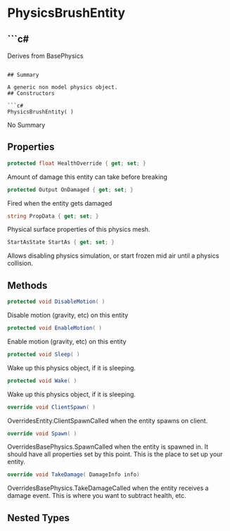 # PhysicsBrushEntity

## ```c#
Derives from BasePhysics
```

## Summary

A generic non model physics object.
## Constructors

```c#
PhysicsBrushEntity( ) 
```
No Summary
## Properties

```c#
protected float HealthOverride { get; set; } 
```
Amount of damage this entity can take before breaking
```c#
protected Output OnDamaged { get; set; } 
```
Fired when the entity gets damaged
```c#
string PropData { get; set; } 
```
Physical surface properties of this physics mesh.
```c#
StartAsState StartAs { get; set; } 
```
Allows disabling physics simulation, or start frozen mid air until a physics collision.
## Methods

```c#
protected void DisableMotion( ) 
```
Disable motion (gravity, etc) on this entity
```c#
protected void EnableMotion( ) 
```
Enable motion (gravity, etc) on this entity
```c#
protected void Sleep( ) 
```
Wake up this physics object, if it is sleeping.
```c#
protected void Wake( ) 
```
Wake up this physics object, if it is sleeping.
```c#
override void ClientSpawn( ) 
```
OverridesEntity.ClientSpawnCalled when the entity spawns on client.
```c#
override void Spawn( ) 
```
OverridesBasePhysics.SpawnCalled when the entity is spawned in. It should have all properties set by this point.
This is the place to set up your entity.
```c#
override void TakeDamage( DamageInfo info) 
```
OverridesBasePhysics.TakeDamageCalled when the entity receives a damage event. This is where you want to subtract health, etc.
## Nested Types


